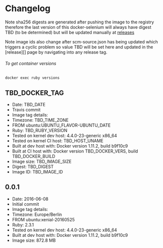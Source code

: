 # Changelog

Note sha256 digests are generated after pushing the image to the registry therefore the last version of this docker-selenium will always have digest TBD (to be determined) but will be updated manually at [releases][]

Note image ids also change after scm-source.json has being updated which triggers a cyclic problem so value TBD will be set here and updated in the [release][] page by navigating into any release tag.

###### To get container versions
    docker exec ruby versions

## TBD_DOCKER_TAG
 + Date: TBD_DATE
 + Travis commit
 + Image tag details:
  + Timezone: TBD_TIME_ZONE
  + FROM ubuntu:UBUNTU_FLAVOR-UBUNTU_DATE
  + Ruby: TBD_RUBY_VERSION
  + Tested on kernel dev host: 4.4.0-23-generic x86_64
  + Tested on kernel CI  host: TBD_HOST_UNAME
  + Built at dev host with: Docker version 1.11.2, build b9f10c9
  + Built at CI  host with: Docker version TBD_DOCKER_VERS, build TBD_DOCKER_BUILD
  + Image size: TBD_IMAGE_SIZE
  + Digest: TBD_DIGEST
  + Image ID: TBD_IMAGE_ID

## 0.0.1
 + Date: 2016-06-08
 + Initial commit
 + Image tag details:
  + Timezone: Europe/Berlin
  + FROM ubuntu:xenial-20160525
  + Ruby: 2.3.1
  + Tested on kernel dev host: 4.4.0-23-generic x86_64
  + Built at dev host with: Docker version 1.11.2, build b9f10c9
  + Image size: 872.8 MB

[releases]: https://github.com/elgalu/docker-ruby/releases/
